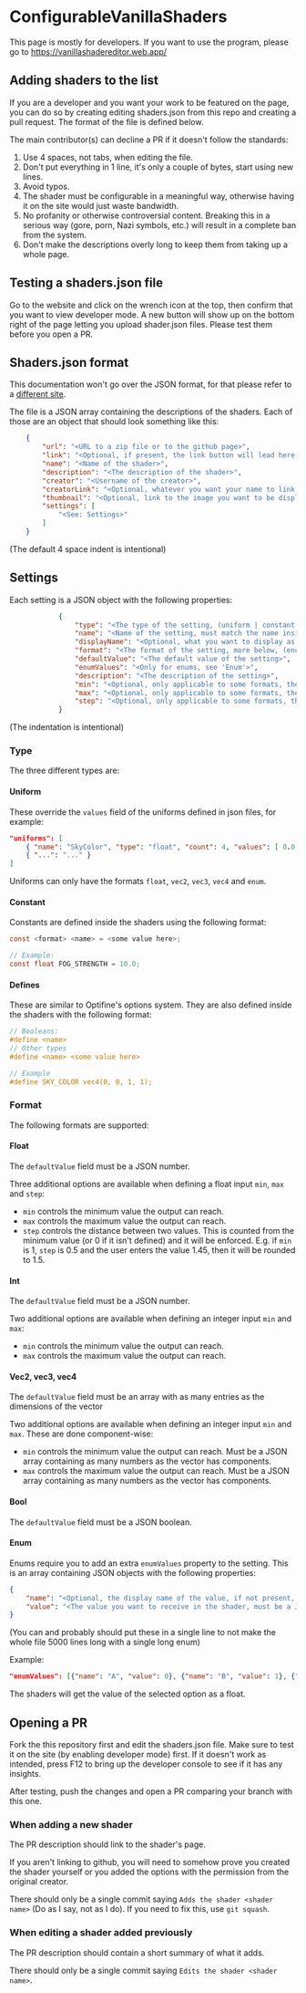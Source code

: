 # ConfigurableVanillaShaders

This page is mostly for developers. If you want to use the program, please go to https://vanillashadereditor.web.app/

## Adding shaders to the list

If you are a developer and you want your work to be featured on the page, you can do so by creating editing shaders.json from this repo and creating a pull request. The format of the file is defined below.

The main contributor(s) can decline a PR if it doesn't follow the standards:

1. Use 4 spaces, not tabs, when editing the file.
2. Don't put everything in 1 line, it's only a couple of bytes, start using new lines.
3. Avoid typos.
4. The shader must be configurable in a meaningful way, otherwise having it on the site would just waste bandwidth.
5. No profanity or otherwise controversial content. Breaking this in a serious way (gore, porn, Nazi symbols, etc.) will result in a complete ban from the system.
6. Don't make the descriptions overly long to keep them from taking up a whole page.

## Testing a shaders.json file

Go to the website and click on the wrench icon at the top, then confirm that you want to view developer mode. A new button will show up on the bottom right of the page 
letting you upload shader.json files. Please test them before you open a PR.

## Shaders.json format

This documentation won't go over the JSON format, for that please refer to a [different site](https://developer.mozilla.org/en-US/docs/Learn/JavaScript/Objects/JSON).

The file is a JSON array containing the descriptions of the shaders. Each of those are an object that should look something like this:

```json
    {
        "url": "<URL to a zip file or to the github page>",
        "link": "<Optional, if present, the link button will lead here, otherwise url will be used. Must include this if url points to a zip file>",
        "name": "<Name of the shader>",
        "description": "<The description of the shader>",
        "creator": "<Username of the creator>",
        "creatorLink": "<Optional, whatever you want your name to link to, e.g. GitHub profile page, website, CurseForge page, etc.>",
        "thumbnail": "<Optional, link to the image you want to be displayed next to the shader on the main page, preferably the pack.png>",
        "settings": [
            "<See: Settings>"
        ]
    }
```
(The default 4 space indent is intentional)

## Settings

Each setting is a JSON object with the following properties:

```json
            {
                "type": "<The type of the setting, (uniform | constant | define)>",
                "name": "<Name of the setting, must match the name inside the pack>",
                "displayName": "<Optional, what you want to display as the name of the setting>",
                "format": "<The format of the setting, more below, (enum | float | vec2 | vec3 | vec4 | int | bool)>",
                "defaultValue": "<The default value of the setting>",
                "enumValues": "<Only for enums, see 'Enum'>",
                "description": "<The description of the setting>",
                "min": "<Optional, only applicable to some formats, the minimum value the setting can reach>",
                "max": "<Optional, only applicable to some formats, the maximum value the setting can reach>",
                "step": "<Optional, only applicable to some formats, the difference between each subsequent value the setting can be>"
            }
```
(The indentation is intentional)

### Type

The three different types are:

#### Uniform

These override the `values` field of the uniforms defined in json files, for example:
```json
"uniforms": [
    { "name": "SkyColor", "type": "float", "count": 4, "values": [ 0.0, 0.0, 1.0, 1.0 ] },
    { "...": "..." }
]
```

Uniforms can only have the formats `float`, `vec2`, `vec3`, `vec4` and `enum`.

#### Constant

Constants are defined inside the shaders using the following format:
```glsl
const <format> <name> = <some value here>;

// Example:
const float FOG_STRENGTH = 10.0;
```

#### Defines

These are similar to Optifine's options system. They are also defined inside the shaders with the following format:
```glsl
// Booleans:
#define <name>
// Other types
#define <name> <some value here>

// Example
#define SKY_COLOR vec4(0, 0, 1, 1);
```

### Format

The following formats are supported:

#### Float

The `defaultValue` field must be a JSON number.

Three additional options are available when defining a float input `min`, `max` and `step`:
- `min` controls the minimum value the output can reach.
- `max` controls the maximum value the output can reach.
- `step` controls the distance between two values. This is counted from the minimum value (or 0 if it isn't defined) and it will be enforced. E.g. if `min` is 1, `step` is 0.5 and the user enters the value 1.45, then it will be rounded to 1.5.

#### Int

The `defaultValue` field must be a JSON number.

Two additional options are available when defining an integer input `min` and `max`:
- `min` controls the minimum value the output can reach.
- `max` controls the maximum value the output can reach.

#### Vec2, vec3, vec4

The `defaultValue` field must be an array with as many entries as the dimensions of the vector

Two additional options are available when defining an integer input `min` and `max`. These are done component-wise:
- `min` controls the minimum value the output can reach. Must be a JSON array containing as many numbers as the vector has components.
- `max` controls the maximum value the output can reach. Must be a JSON array containing as many numbers as the vector has components.

#### Bool

The `defaultValue` field must be a JSON boolean.

#### Enum

Enums require you to add an extra `enumValues` property to the setting. This is an array containing JSON objects with the following properties:
```json
{
    "name": "<Optional, the display name of the value, if not present, 'value' will be used instead",
    "value": "<The value you want to receive in the shader, must be a JSON number>"
}
```
(You can and probably should put these in a single line to not make the whole file 5000 lines long with a single long enum)

Example:
```json
"enumValues": [{"name": "A", "value": 0}, {"name": "B", "value": 1}, {"name": "C", "value": 2}],
```

The shaders will get the value of the selected option as a float.

## Opening a PR

Fork the this repository first and edit the shaders.json file. Make sure to test it on the site (by enabling developer mode) first. If it doesn't work as intended, press 
F12 to bring up the developer console to see if it has any insights.

After testing, push the changes and open a PR comparing your branch with this one.

### When adding a new shader

The PR description should link to the shader's page.

If you aren't linking to github, you will need to somehow prove you created the shader yourself or you added the options with the permission from the original creator.

There should only be a single commit saying `Adds the shader <shader name>` (Do as I say, not as I do). If you need to fix this, use `git squash`.

### When editing a shader added previously

The PR description should contain a short summary of what it adds.

There should only be a single commit saying `Edits the shader <shader name>`.
